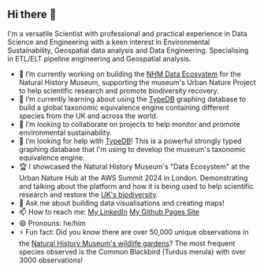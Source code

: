 ## Hi there 👋

I'm a versatile Scientist with professional and practical experience in Data Science and Engineering with a keen interest in Environmental Sustainability, Geospatial data analysis and Data Engineering. Specialising in ETL/ELT pipeline engineering and Geospatial analysis.

- 🔭 I’m currently working on building the [NHM Data Ecosystem](https://thedataecosystem.com/) for the Natural History Museum, supporting the museum's Urban Nature Project to help scientific research and promote biodiversity recovery.
- 🌱 I’m currently learning about using the [TypeDB](https://typedb.com/) graphing database to build a global taxonomic equivalence engine containing different species from the UK and across the world.
- 👯 I’m looking to collaborate on projects to help monitor and promote environmental sustainability.
- 🤔 I’m looking for help with [TypeDB](https://typedb.com/)! This is a powerful strongly typed graphing database that I'm using to develop the museum's taxonomic equivalence engine.
- 🏆 I showcased the Natural History Museum's "Data Ecosystem" at the Urban Nature Hub at the AWS Summit 2024 in London. Demonstrating and talking about the platform and how it is being used to help scientific research and restore the [UK's biodiversity](https://www.nhm.ac.uk/discover/news/2020/september/uk-has-led-the-world-in-destroying-the-natural-environment.html).
- 💬 Ask me about building data visualisations and creating maps!
- 📫 How to reach me: [My LinkedIn](https://www.linkedin.com/in/siddhartha-kirk-r-74037a29/) [My Github Pages Site](https://codingeologist.github.io/)
- 😄 Pronouns: he/him
- ⚡ Fun fact: Did you know there are over 50,000 unique observations in the [Natural History Museum's wildlife gardens](https://www.aboutamazon.co.uk/aws-natural-history-museum-garden)? The most frequent species observed is the Common Blackbird (Turdus merula) with over 3000 observations!

<!--
**codingeologist/codingeologist** is a ✨ _special_ ✨ repository because its `README.md` (this file) appears on your GitHub profile.

Here are some ideas to get you started:

- 🔭 I’m currently working on ...
- 🌱 I’m currently learning ...
- 👯 I’m looking to collaborate on ...
- 🤔 I’m looking for help with ...
- 💬 Ask me about ...
- 📫 How to reach me: ...
- 😄 Pronouns: ...
- ⚡ Fun fact: ...
-->
